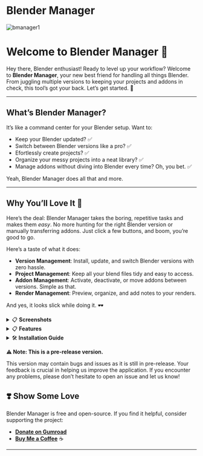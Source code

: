 # Blender Manager

![bmanager1](https://github.com/user-attachments/assets/8f9f6104-29c1-405b-b0f4-9516470f7231)


# Welcome to Blender Manager 🎉

Hey there, Blender enthusiast! Ready to level up your workflow? Welcome to **Blender Manager**, your new best friend for handling all things Blender. From juggling multiple versions to keeping your projects and addons in check, this tool’s got your back. Let’s get started. 🚀

---

## What’s Blender Manager?

It’s like a command center for your Blender setup. Want to:

- Keep your Blender updated? ✅ 
- Switch between Blender versions like a pro? ✅
- Efortlessly create projects? ✅
- Organize your messy projects into a neat library? ✅  
- Manage addons without diving into Blender every time? Oh, you bet. ✅  

Yeah, Blender Manager does all that and more.

---

## Why You’ll Love It 💖

Here’s the deal: Blender Manager takes the boring, repetitive tasks and makes them *easy*. No more hunting for the right Blender version or manually transferring addons. Just click a few buttons, and boom, you’re good to go.

Here’s a taste of what it does:  

- **Version Management**: Install, update, and switch Blender versions with zero hassle.  
- **Project Management**: Keep all your blend files tidy and easy to access.  
- **Addon Management**: Activate, deactivate, or move addons between versions. Simple as that.  
- **Render Management**: Preview, organize, and add notes to your renders.  

And yes, it looks slick while doing it. 🕶️  




<details>
<summary>📋 <strong>Screenshots</strong></summary>

 ![1](https://github.com/user-attachments/assets/97cfd485-9be2-42ab-ad28-adf1b9282437)
  
![1 5](https://github.com/user-attachments/assets/f8d9634f-9d74-4317-9b28-c7606caca572)

![2](https://github.com/user-attachments/assets/f507a55a-55c9-48ed-9df9-3267f454ea41)

![3](https://github.com/user-attachments/assets/fd72d7ef-4dd0-4d69-8edf-70231bd736f2)

![4](https://github.com/user-attachments/assets/8d856750-9358-4f2b-9ed4-d9d81e0c687e)

![5](https://github.com/user-attachments/assets/7325f458-e405-41d5-a225-7df15ff6b1f1)

![6](https://github.com/user-attachments/assets/e388930a-c6df-4d6e-977b-c1509e2e734f)

![7](https://github.com/user-attachments/assets/8eb8e308-550b-490f-8195-4fc44250c4f0)

![8](https://github.com/user-attachments/assets/918379e2-f83b-44d0-bcb8-aa92d44fa13c)

![9](https://github.com/user-attachments/assets/d2133532-b858-41e9-8471-1fafbf89131f)

![10](https://github.com/user-attachments/assets/959458f4-b859-49f9-aeda-740bf227306a)

Selected Font: SimHei



</details>

<details>
<summary>📋 <strong>Features</strong></summary>

# Blender Manager Documentation

## 1) Main Menu

The Main Menu serves as the central hub of Blender Manager, offering various settings and quick access options to enhance your workflow.

### Features

#### Launch Blender

Provides quick access to the Blender version you have set as the main version in the Version Management section. Left-clicking presents three options:

- **Launch With Argument**: Start Blender with custom command-line arguments to enable different functionalities upon launch.

- **Export Blender**: Export your Blender installation to a specified file location.

- **Delete Blender**: Remove the Blender application from your system.

#### Create Project

Facilitates practical adjustments for your new Blender projects before you start them. It consists of three sections:

- **Reference Images**: Set up reference images for your project in an organized manner, covering front, back, right, left, top, and bottom views.

- **Base Mesh**: Start your project with a pre-prepared mesh. Upload your mesh file from your computer.

- **Settings**:

  - **Elements**: Include or remove default elements such as the camera and lighting when starting a new project, according to your preferences.

  - **Autosave**: Automatically back up the current state of your project at desired intervals. Specify where to save project backups and choose to save each backup as a separate file or overwrite the previous one.

#### Check Updates

Verify whether the latest version of Blender is installed. If not, you can opt to automatically install the latest version.

#### Settings

##### Preferences

Personalize the Blender Manager application:

- Change the theme.
- Adjust the size of main headings, texts, and buttons.
- Change fonts.
- Adjust the transparency of the application interface.

##### General Settings

- **Setup Addon**: Install the Blender Manager addon to all your Blender versions.

- **Change Launch Folder**: Change the default folder from which Blender is launched.

- **Auto Update Blender**: Automatically update your Blender application when a new version is released.

- **BM Auto Update**: Automatically update Blender Manager itself when a new version is available.

- **Auto Activate Addon After Adding**: Automatically activate the Blender Manager addon when you install a new Blender version.

- **Launch on Startup**: Set Blender Manager to open automatically when your computer starts.

- **Run in Background**: Allow Blender Manager to run in the background.

- **Download Chunk Size Multiplier**: Adjust the download speed for installations within Blender Manager based on your internet connection speed.

- **Tab Visibility Settings**: Hide main tabs that you do not use for a cleaner workspace.

- **Reset Data**: Reset all data provided by Blender Manager, including preferences, installed versions, and settings.

  **Warning**: This action is irreversible.

- **Delete All Versions**: Delete all Blender versions installed through Blender Manager.

  **Warning**: This action is irreversible.

- **Reset Settings**: Reset Blender Manager settings to their default values.

- **Reset Blender Configurations**: Reset all settings of the selected Blender version to defaults.

- **Restart**: Restart Blender Manager to apply and save any changes made in the settings.

##### Blender Settings

- **Transfer Settings**: Transfer settings from one Blender version to another by selecting the source and target versions.

- **Export/Import Settings**: Export or import settings of a selected Blender version.

#### Recent Projects

View your most recent Blender projects and the last date each project was opened.

- **Single Click**: Display the total time spent on the project.

- **Double Click**: Quickly open the project with your main Blender version.

- **Right Click**: Delete the project.

#### Help Section

Contains:

- **Documentation**: Access to the Blender Manager user guide.

- **Credits**: Information about contributors.

- **Donations**: Options to support the project.

#### Version Information

Located in the lower-left corner, displaying the versions of Blender and Blender Manager you have installed. If not up to date, the version number becomes clickable for automatic updates.

---

## 2) Addon Management

Manage all your Blender addons in one place, configuring them as desired across different Blender versions.

### Features

- **Add Addon**: Import an addon from your computer into Blender Manager using the **Browse** button.

- **Refresh**: Update the addon list after adding new addons or making changes.

- **Version Selection**: Select a Blender version to view and manage addons registered for that version.

- **Addon List**: Right-click on any addon to access management options.

#### Right-click Options

- **Delete**: Remove the addon from the selected Blender version.

- **Go to File Path**: Open the file location of the addon on your computer.

- **Info**: View details about the addon, such as version, author, and description.

- **View Documentation**: Access the addon's documentation for usage instructions.

- **Duplicate to**: Copy the addon to another Blender version.

- **Activate Addon**: Activate the addon without opening Blender.

- **Deactivate Addon**: Deactivate the addon without opening Blender.

View addon versions, compatible Blender versions, and activation status.

---

## 3) Project Management

Organize and manage your Blender projects efficiently.

### Features

- **Add Project**: Import existing projects into Blender Manager using the **Browse** button.

- **Refresh**: Update the project list after adding new projects or making changes.

- **Project List**:

  - **Hierarchy Management**: Click on **Project Name** to adjust the hierarchy.

  - **Drag and Drop**: Import folders containing blend files by dragging them into the area.

- **Project Information**: View file size, Blender version used, and last modification date.

- **Right-click Options**

  - **Open With**: Open the project with any installed Blender version.

  - **Rename**: Change the project's name.

  - **Go to File Path**: Open the project's file location.

  - **Delete**: Remove the project from Blender Manager.

    **Note**: This deletes the project file from your system.

  - **Export**: Export the project in formats like FBX, glTF, or ABC. Select the format in the dialog that appears.

  - **Info**: View detailed information and preview images. Export individual meshes independently.

  - **Move to Folder**: Move the project to a different folder within Blender Manager.

---

## 4) Version Management

Simplify downloading, accessing, and managing different Blender versions.

### Features

- **OS and Architecture Selection**: Choose your operating system and architecture for compatibility.

- **Get Versions**:

  - **Get Stable Versions**: Display official stable Blender releases.

  - **Get Unstable Versions**: Display experimental or beta Blender releases.

- **Version List**: View available Blender versions with release dates.

- **Install**:

  - Select a version and click **Install** to download and install it.

- **Release Notes**: Access official notes detailing new features and changes.

- **Installed Versions**:

  - **Refresh**: Update the list to include newly installed versions.

  - **Right-click Options**:

    - **Create Shortcut**: Generate a desktop shortcut.

    - **Delete**: Remove the Blender version from your system.

- **Buttons**:

  - **Launch**: Open the selected version.

    - **Factory Settings**: Open with default Blender settings.

  - **Convert to Main**: Set the selected version as your main Blender version.

  - **Install a Version**: Return to download and install new versions.

---

## 5) Render Management

View and manage textures and renders you've created and saved in Blender.

### Features

- **Render List**: Displays renders with file size, resolution, and last modification date. Preview renders by selecting them.

- **Browse**: Import renders from your computer.

- **Open**: Open selected renders.

- **Refresh**: Update the list after adding new renders.

- **Delete**: Remove renders from Blender Manager.

  **Note**: This deletes the render file from your system.

- **Render Notes**: Add notes or comments about the render for future reference.

</details>



<details>
<summary>🛠️ <strong>Installation Guide</strong></summary>

Follow these steps to install and set up Blender Manager on your system.

---

### **Step 1: Download and Extract the ZIP File**

1. **Download the Blender Manager ZIP file**  
   📥 [**Download Latest Release**](https://github.com/verlorengest/BlenderManager/releases)

2. **Extract the ZIP file** to a location of your choice:
   - Right-click the ZIP file and select **"Extract All"** or use a tool like **WinRAR** or **7-Zip**.
   - After extraction, you’ll find a folder named **"BlenderManager"**.

---

### **Step 2: Launch Blender Manager**

1. Open the **BlenderManager** folder.
2. Double-click on **`blender_manager.exe`** to start the application.
   - If a security prompt appears, click **"Run Anyway"**.
3. Install Blender by clicking Launch Blender in Main Menu
4. Select the option which suits you.
5. Note: If the Blender Manager addon doesn't appear in the Preferences or Addon Management tab, go to Settings -> Setup Addon or try installing it manually.

---


### 🎉 **You're All Set!**

Blender Manager is now installed and ready to enhance your Blender workflow. Enjoy streamlined project management and efficient tool integration!

---


# How to Run BlenderManager from Source

Follow the instructions below to clone, set up, and run **BlenderManager** from the source code. Ensure you have Python installed on your system (version 3.10 or higher is recommended).

---

## Prerequisites

1. **Python Installation**: Ensure Python 3.10+ is installed and added to your system's PATH. You can download Python from the [official Python website](https://www.python.org/downloads/).

2. **Git Installation**: Ensure Git is installed on your system. You can download Git from [here](https://git-scm.com/downloads).

---

## Steps to Run the Project

### Step 1: Clone the Repository
Use the following command to clone the BlenderManager repository to your local machine:
```bash
git clone https://github.com/verlorengest/BlenderManager.git
```

Navigate to the project directory:
```bash
cd BlenderManager
```

### Step 2: Install Dependencies
Create a virtual environment (optional but recommended):
```bash
python -m venv venv
```

Activate the virtual environment:
- **Windows**:
  ```bash
  venv\Scripts\activate
  ```
- **macOS/Linux**:
  ```bash
  source venv/bin/activate
  ```

Install the required dependencies:
```bash
pip install -r requirements.txt
```

### Step 3: Run BlenderManager
Run the application using the following command:
```bash
python blender_manager.py
```

---

## Additional Notes
- Ensure you have **Blender** installed or configure the application to detect an existing Blender installation. If Blender is not installed, the app will prompt you to install it.
- The application may require elevated permissions to access certain directories or system settings, depending on your operating system.
- For further assistance or issues, please open a ticket on the [GitHub Issues Page](https://github.com/verlorengest/BlenderManager/issues).

---



</details>




**⚠️ Note: This is a pre-release version.**

This version may contain bugs and issues as it is still in pre-release. Your feedback is crucial in helping us improve the application. If you encounter any problems, please don’t hesitate to open an issue and let us know!


## ❣️ Show Some Love

Blender Manager is free and open-source. If you find it helpful, consider supporting the project:

- [**Donate on Gumroad**](https://verlorengest.gumroad.com/l/blendermanager)  
- [**Buy Me a Coffee**](https://buymeacoffee.com/verlorengest) ☕


---
